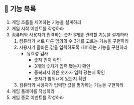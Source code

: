 ## 📝 기능 목록

1. 게임 흐름을 제어하는 기능을 설계하라
2. 게임 시작 이벤트를 작성하라
3. 컴퓨터와 사용자가 입력하는 숫자 3개를 관리할 기능을 설계하라
   1. 컴퓨터가 서로 다른 임의의 수 3개를 고르는 기능을 구현하라
   2. 사용자가 올바른 값을 입력하도록 제어하는 기능을 구현하라
      - 유효성 검사
        - 숫자 인지 확인
        - 3개의 숫자가 입력 됐는지 확인
        - 중복되지 않은 숫자가 입력 됐는지 확인
        - 숫자가 범위내에 있는지 확인
   3. 컴퓨터와 사용자가 입력한 값을 평가하는 기능을 구현하라
4. 게임 플레이를 작성하라
5. 게임 종료 이벤트를 작성하라
